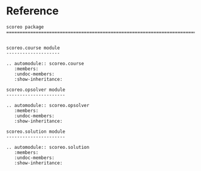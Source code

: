 # Reference

<!--
The content of the {eval-rst} block below is generated by the command:
poetry run sphinx-apidoc -T -f -t ./docs/templates -o ./docs ./src
from the root directory.

You need to rerun the command when python files are added, deleted or renamed.
Copy the content from the generated
scoreo.rst file to the {eval-rst} block below and
delete the .rst file afterwards.
-->

```{eval-rst}
scoreo package
=============================================================================


scoreo.course module
--------------------

.. automodule:: scoreo.course
   :members:
   :undoc-members:
   :show-inheritance:

scoreo.opsolver module
----------------------

.. automodule:: scoreo.opsolver
   :members:
   :undoc-members:
   :show-inheritance:

scoreo.solution module
----------------------

.. automodule:: scoreo.solution
   :members:
   :undoc-members:
   :show-inheritance:
```
